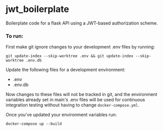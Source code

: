 # jwt_boilerplate
Boilerplate code for a flask API using a JWT-based authorization scheme.

### To run:
First make git ignore changes to your development .env files by running:
```
git update-index --skip-worktree .env && git update-index --skip-worktree .env.db
```

Update the following files for a development environment:
- .env
- .env.db

Now changes to these files will not be tracked in git, and the environment variables already set in main's .env files will be used for continuous integration testing without having to change ```docker-compose.yml```.

Once you've updated your environment variables run:
```
docker-compose up --build
```
